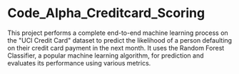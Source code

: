 # Code_Alpha_Creditcard_Scoring
This project performs a complete end-to-end machine learning process on the "UCI Credit Card" dataset to predict the likelihood of a person defaulting on their credit card payment in the next month. It uses the Random Forest Classifier, a popular machine learning algorithm, for prediction and evaluates its performance using various metrics.
